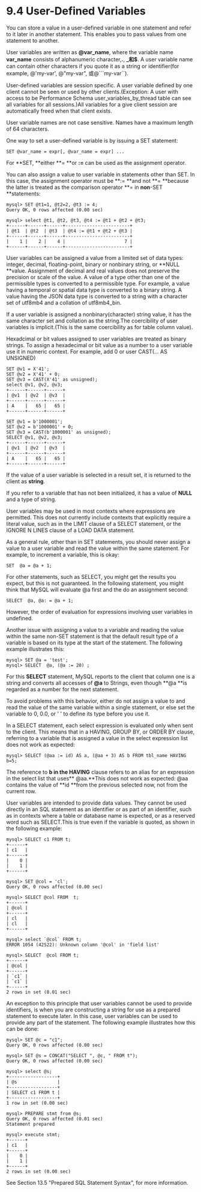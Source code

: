 # 9.4 User-Defined Variables

You can store a value in a user-defined variable in one statement and refer to it later in another statement. This enables you to pass values from one statement to another.

User variables are written as **@var\_name**, where the variable name **var\_name** consists of alphanumeric character,**.**, **\_**和**$**. A user variable name can contain other characters if you quote it as a string or identifier\(for example, @'my-var', @"my-var", 或@```my-var``\).

User-defined variables are session specific. A user variable defined by one client cannot be seen or used by other clients.\(Exception: A user with access to be Performance Schema user\_variables\_by\_thread table can see all variables for all sessions.\)All variables for a give client session are automatically freed when that client exists.

User variable names are not case sensitive. Names have a maximum length of 64 characters.

One way to set a user-defined variable is by issuing a SET statement:

```
SET @var_name = expr[, @var_name = expr] ...
```

For **SET, **either **= **or **:=** can be used as the assignment operator.

You can also assign a value to user variable in statements other than SET. In this case, the assignment operator must be **:= **and not **= **because the latter is treated as the comparison operator **= in **non**-SET **statements:

```
mysql> SET @t1=1, @t2=2, @t3 := 4;
Query OK, 0 rows affected (0.00 sec)

mysql> select @t1, @t2, @t3, @t4 := @t1 + @t2 + @t3;
+------+------+------+------------------------+
| @t1  | @t2  | @t3  | @t4 := @t1 + @t2 + @t3 |
+------+------+------+------------------------+
|    1 |    2 |    4 |                      7 |
+------+------+------+------------------------+
```

User variables can be assigned a value from a limited set of data types: integer, decimal, floating-point, binary or nonbinary string, or **NULL **value. Assignment of decimal and real values does not preserve the precision or scale of the value. A value of a type other than one of the permissible types is converted to a permissible type. For example, a value having a temporal or spatial data type is converted to a binary string. A value having the JSON data type is converted to a string with a character set of utf8mb4 and a collation of utf8mb4\_bin.

If a user variable is assigned a nonbinary\(character\) string  value, it has the same character set and collation as the string.The coercibility of user variables is implicit.\(This is the same coercibility as for table column value\).

Hexadcimal or bit values assigned to user variables are treated as binary strings. To assign a hexadecimal or bit value as a number to a user variable use it in numeric context. For example, add 0 or user CAST\(... AS UNSIGNED\)

```
SET @v1 = X'41';
SET @v2 = X'41' + 0;
SET @v3 = CAST(X'41' as unsigned);
select @v1, @v2, @v3;
+------+------+------+
| @v1  | @v2  | @v3  |
+------+------+------+
| A    |   65 |   65 |
+------+------+------+

SET @v1 = b'1000001';
SET @v2 = b'1000001' + 0;
SET @v3 = CAST(b'1000001' as unsigned);
SELECT @v1, @v2, @v3;
+------+------+------+
| @v1  | @v2  | @v3  |
+------+------+------+
| A    |   65 |   65 |
+------+------+------+
```

If the value of a user variable is selected in a result set, it is returned to the client as **string**.

If you refer to a variable that has not been initialized, it has a value of **NULL** and a type of string.

User variables may be used in most contexts where expressions are permitted. This does not currently include contexts that explicitly require a literal value, such as in the LIMIT clause of a SELECT statement, or the IGNORE N LINES clause of a LOAD DATA statement.

As a general rule, other than in SET statements, you should never assign a value to a user variable and read the value within the same statement. For example, to increment a variable, this is okay:

```
SET  @a = @a + 1;
```

For other statements, such as SELECT, you might get the results you expect, but this is not guaranteed. In the following statement, you might think that MySQL will evaluate @a first and the do an assignment second:

```
SELECT  @a, @a: = @a + 1;
```

However, the order of evaluation for expressions involving user variables in undefined.

Another issue with assigning a value to a variable and reading the value within the same non-SET statement is that the default result type of a variable is based on its type at the start of the statement. The following example illustrates this:

```
mysql> SET @a = 'test';
mysql> SELECT  @a, (@a := 20) ;
```

For this **SELECT** statement, MySQL reports to the client that column one is a string and converts all accesses of **@a** to Strings, even though **@a **is regarded as a number for the next statement.

To avoid problems with this behavior, either do not assign a value to and read the value of the same variable within a single statement, or else set the variable to 0, 0.0, or ' ' to define its type before you use it.

In a SELECT statement, each select expression is evaluated only when sent to the client. This means that in a HAVING, GROUP BY, or ORDER BY clause, referring to a variable that is assigned a value in the select expression list does not work as expected:

```
mysql> SELECT (@aa := id) AS a, (@aa + 3) AS b FROM tbl_name HAVING b=5;
```

The reference to **b **in the** HAVING** clause refers to an alias for an expression in the select list that uses** @aa.**This does not work as expected: @aa contains the value of **id **from the previous selected now, not from the current row.

User variables are intended to provide data values. They cannot be used directly in an SQL statement as an identifier or as part of an identifier, such as in contexts where  a table or database name is expected, or as a reserved word such as SELECT.This is true even if the variable is quoted, as shown in the following example:

    mysql> SELECT c1 FROM t;
    +------+
    | c1   |
    +------+
    |    0 |
    |    1 |
    +------+

    mysql> SET @col = 'cl';
    Query OK, 0 rows affected (0.00 sec)

    mysql> SELECT @col FROM  t;
    +------+
    | @col |
    +------+
    | cl   |
    | cl   |
    +------+

    mysql> select `@col` FROM t;
    ERROR 1054 (42S22): Unknown column '@col' in 'field list'

    mysql> SELECT  @col FROM t;
    +------+
    | @col |
    +------+
    | `c1` |
    | `c1` |
    +------+
    2 rows in set (0.01 sec)

An exception to this principle that user variables cannot be used to provide identifiers, is when you are constructing a string for use as a prepared statement to execute later. In this case, user variables can be used to provide any part of the statement. The following example illustrates how this can be done:

```
mysql> SET @c = "c1";
Query OK, 0 rows affected (0.00 sec)

mysql> SET @s = CONCAT("SELECT ", @c, " FROM t");
Query OK, 0 rows affected (0.00 sec)

mysql> select @s;
+------------------+
| @s               |
+------------------+
| SELECT c1 FROM t |
+------------------+
1 row in set (0.00 sec)

mysql> PREPARE stmt from @s;
Query OK, 0 rows affected (0.01 sec)
Statement prepared

mysql> execute stmt;
+------+
| c1   |
+------+
|    0 |
|    1 |
+------+
2 rows in set (0.00 sec)
```

See Section 13.5 "Prepared SQL Statement Syntax", for more information.

